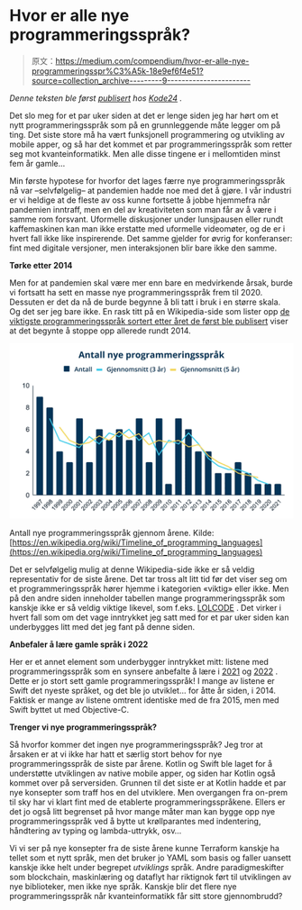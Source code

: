 # Hvor er alle nye programmeringsspråk?

> 原文：<https://medium.com/compendium/hvor-er-alle-nye-programmeringsspr%C3%A5k-18e9ef6f4e51?source=collection_archive---------9----------------------->

*Denne teksten ble først* [*publisert*](https://www.kode24.no/artikkel/hvorfor-kommer-det-ingen-nye-programmeringssprak/75837029) *hos* [*Kode24*](https://www.kode24.no/) *.*

Det slo meg for et par uker siden at det er lenge siden jeg har hørt om et nytt programmeringsspråk som på en grunnleggende måte legger om på ting. Det siste store må ha vært funksjonell programmering og utvikling av mobile apper, og så har det kommet et par programmeringsspråk som retter seg mot kvanteinformatikk. Men alle disse tingene er i mellomtiden minst fem år gamle…

Min første hypotese for hvorfor det lages færre nye programmeringsspråk nå var –selvfølgelig– at pandemien hadde noe med det å gjøre. I vår industri er vi heldige at de fleste av oss kunne fortsette å jobbe hjemmefra når pandemien inntraff, men en del av kreativiteten som man får av å være i samme rom forsvant. Uformelle diskusjoner under lunsjpausen eller rundt kaffemaskinen kan man ikke erstatte med uformelle videomøter, og de er i hvert fall ikke like inspirerende. Det samme gjelder for øvrig for konferanser: fint med digitale versjoner, men interaksjonen blir bare ikke den samme.

**Tørke etter 2014**

Men for at pandemien skal være mer enn bare en medvirkende årsak, burde vi fortsatt ha sett en masse nye programmeringsspråk frem til 2020\. Dessuten er det da nå de burde begynne å bli tatt i bruk i en større skala. Og det ser jeg bare ikke. En rask titt på en Wikipedia-side som lister opp [de viktigste programmeringsspråk sortert etter året de først ble publisert](https://en.wikipedia.org/wiki/Timeline_of_programming_languages) viser at det begynte å stoppe opp allerede rundt 2014.

![](img/5478ae28082f558e50747ff3c7920e8b.png)

Antall nye programmeringsspråk gjennom årene. Kilde: [https://en.wikipedia.org/wiki/Timeline_of_programming_languages](https://en.wikipedia.org/wiki/Timeline_of_programming_languages)

Det er selvfølgelig mulig at denne Wikipedia-side ikke er så veldig representativ for de siste årene. Det tar tross alt litt tid før det viser seg om et programmeringsspråk hører hjemme i kategorien «viktig» eller ikke. Men på den andre siden inneholder tabellen mange programmeringsspråk som kanskje ikke er så veldig viktige likevel, som f.eks. [LOLCODE](http://www.lolcode.org/) . Det virker i hvert fall som om det vage inntrykket jeg satt med for et par uker siden kan underbygges litt med det jeg fant på denne siden.

**Anbefaler å lære gamle språk i 2022**

Her er et annet element som underbygger inntrykket mitt: listene med programmeringsspråk som en synsere anbefalte å lære i [2021](https://www.google.com/search?q=programming+languages+to+learn+in+2021) og [2022](https://www.google.com/search?q=programming+languages+to+learn+in+2022) . Dette er jo stort sett gamle programmeringsspråk! I mange av listene er Swift det nyeste språket, og det ble jo utviklet… for åtte år siden, i 2014\. Faktisk er mange av listene omtrent identiske med de fra 2015, men med Swift byttet ut med Objective-C.

**Trenger vi nye programmeringsspråk?**

Så hvorfor kommer det ingen nye programmeringsspråk? Jeg tror at årsaken er at vi ikke har hatt et særlig stort behov for nye programmeringsspråk de siste par årene. Kotlin og Swift ble laget for å understøtte utviklingen av native mobile apper, og siden har Kotlin også kommet over på serversiden. Grunnen til det siste er at Kotlin hadde et par nye konsepter som traff hos en del utviklere. Men overgangen fra on-prem til sky har vi klart fint med de etablerte programmeringsspråkene. Ellers er det jo også litt begrenset på hvor mange måter man kan bygge opp nye programmeringsspråk ved å bytte ut krøllparantes med indentering, håndtering av typing og lambda-uttrykk, osv…

Vi vi ser på nye konsepter fra de siste årene kunne Terraform kanskje ha tellet som et nytt språk, men det bruker jo YAML som basis og faller uansett kanskje ikke helt under begrepet *utviklings* språk. Andre paradigmeskifter som blockchain, maskinlæring og dataflyt har riktignok ført til utviklingen av nye biblioteker, men ikke nye språk. Kanskje blir det flere nye programmeringsspråk når kvanteinformatikk får sitt store gjennombrudd?